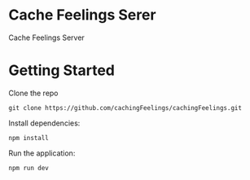 # Cache Feelings Serer 

Cache Feelings Server

# Getting Started

Clone the repo

```
git clone https://github.com/cachingFeelings/cachingFeelings.git
```

Install dependencies:

```
npm install
```

Run the application:

```
npm run dev
```

